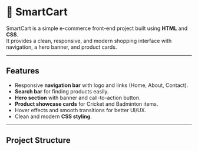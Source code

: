 # 🛒 SmartCart

SmartCart is a simple e-commerce front-end project built using **HTML** and **CSS**.  
It provides a clean, responsive, and modern shopping interface with navigation, a hero banner, and product cards.

---

## Features
- Responsive **navigation bar** with logo and links (Home, About, Contact).
- **Search bar** for finding products easily.
- **Hero section** with banner and call-to-action button.
- **Product showcase cards** for Cricket and Badminton items.
- Hover effects and smooth transitions for better UI/UX.
- Clean and modern **CSS styling**.

---

## Project Structure
